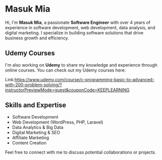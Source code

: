 # Masuk Mia

Hi, I'm **Masuk Mia**, a passionate **Software Engineer** with over 4 years of experience in software development, web development, data analysis, and digital marketing. I specialize in building software solutions that drive business growth and efficiency.

## Udemy Courses

I'm also working on **Udemy** to share my knowledge and experience through online courses. You can check out my Udemy courses here:

Link:https://www.udemy.com/course/c-programming-basic-to-advanced-with-200-problem-solving/?instructorPreviewMode=guest&couponCode=KEEPLEARNING


## Skills and Expertise
- Software Development
- Web Development (WordPress, PHP, Laravel)
- Data Analytics & Big Data
- Digital Marketing & SEO
- Affiliate Marketing
- Content Creation

Feel free to connect with me to discuss potential collaborations or projects.
